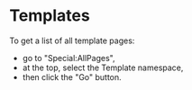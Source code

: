 # Templates

To get a list of all template pages:

* go to "Special:AllPages",
* at the top, select the Template namespace,
* then click the "Go" button.
